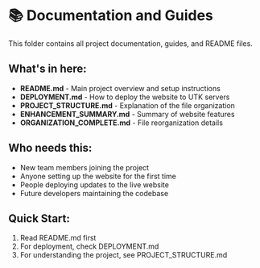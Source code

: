 # 📚 Documentation and Guides

This folder contains all project documentation, guides, and README files.

## What's in here:
- **README.md** - Main project overview and setup instructions
- **DEPLOYMENT.md** - How to deploy the website to UTK servers
- **PROJECT_STRUCTURE.md** - Explanation of the file organization
- **ENHANCEMENT_SUMMARY.md** - Summary of website features
- **ORGANIZATION_COMPLETE.md** - File reorganization details

## Who needs this:
- New team members joining the project
- Anyone setting up the website for the first time
- People deploying updates to the live website
- Future developers maintaining the codebase

## Quick Start:
1. Read README.md first
2. For deployment, check DEPLOYMENT.md
3. For understanding the project, see PROJECT_STRUCTURE.md
